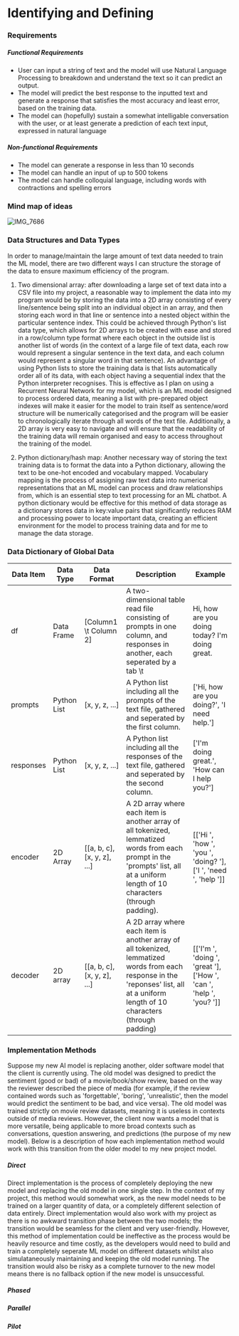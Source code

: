# Identifying and Defining
### Requirements
##### Functional Requirements
- User can input a string of text and the model will use Natural Language Processing to breakdown and understand the text so it can predict an output.
- The model will predict the best response to the inputted text and generate a response that satisfies the most accuracy and least error, based on the training data.
- The model can (hopefully) sustain a somewhat intelligable conversation with the user, or at least generate a prediction of each text input, expressed in natural language

##### Non-functional Requirements
- The model can generate a response in less than 10 seconds
- The model can handle an input of up to 500 tokens
- The model can handle colloquial language, including words with contractions and spelling errors

### Mind map of ideas
 ![IMG_7686](https://github.com/user-attachments/assets/cc6f3507-78c4-4064-8120-73d5858fd8cd)

### Data Structures and Data Types
In order to manage/maintain the large amount of text data needed to train the ML model, there are two different ways I can structure the storage of the data to ensure maximum efficiency of the program.

1. Two dimensional array: after downloading a large set of text data into a CSV file into my project, a reasonable way to implement the data into my program would be by storing the data into a 2D array consisting of every line/sentence being split into an individual object in an array, and then storing each word in that line or sentence into a nested object within the particular sentence index. This could be achieved through Python's list data type, which allows for 2D arrays to be created with ease and stored in a row/column type format where each object in the outside list is another list of words (in the context of a large file of text data, each row would represent a singular sentence in the text data, and each column would represent a singular word in that sentence). An advantage of using Python lists to store the training data is that lists automatically order all of its data, with each object having a sequential index that the Python interpreter recognises. This is effective as I plan on using a Recurrent Neural Network for my model, which is an ML model designed to process ordered data, meaning a list with pre-prepared object indexes will make it easier for the model to train itself as sentence/word structure will be numerically categorised and the program will be easier to chronologically iterate through all words of the text file. Additionally, a 2D array is very easy to navigate and will ensure that the readability of the training data will remain organised and easy to access throughout the training of the model.
 
2. Python dictionary/hash map: Another necessary way of storing the text training data is to format the data into a Python dictionary, allowing the text to be one-hot encoded and vocabulary mapped. Vocabulary mapping is the process of assigning raw text data into numerical representations that an ML model can process and draw relationships from, which is an essential step to text processing for an ML chatbot. A python dictionary would be effective for this method of data storage as a dictionary stores data in key:value pairs that significantly reduces RAM and processing power to locate important data, creating an efficient environment for the model to process training data and for me to manage the data storage.


### Data Dictionary of Global Data

|Data Item|Data Type|Data Format|Description|Example|
|----|----|----|----|----|
|df|Data Frame|[Column1 \t Column 2]|A two-dimensional table read file consisting of prompts in one column, and responses in another, each seperated by a tab \t|Hi, how are you doing today?      I'm doing great.|
|prompts|Python List|[x, y, z, ...]|A Python list including all the prompts of the text file, gathered and seperated by the first column.|['Hi, how are you doing?', 'I need help.']|
|responses|Python List|[x, y, z, ...]|A Python list including all the responses of the text file, gathered and seperated by the second column.|['I'm doing great.', 'How can I help you?']|
|encoder|2D Array|[[a, b, c], [x, y, z], ...]|A 2D array  where each item is another array of all tokenized, lemmatized words from each prompt in the 'prompts' list, all at a uniform length of 10 characters (through padding).|[['Hi        ', 'how       ', 'you       ', 'doing?    '], ['I         ', 'need      ', 'help      ']]|
|decoder|2D array|[[a, b, c], [x, y, z], ...]|A 2D array  where each item is another array of all tokenized, lemmatized words from each response in the 'reponses' list, all at a uniform length of 10 characters (through padding)|[['I'm       ', 'doing     ', 'great     '], ['How       ', 'can       ', 'help      ', 'you?      ']]|


### Implementation Methods
Suppose my new AI model is replacing another, older software model that the client is currently using. The old model was designed to predict the sentiment (good or bad) of a movie/book/show review, based on the way the reviewer described the piece of media (for example, if the review contained words such as 'forgettable', 'boring', 'unrealistic', then the model would predict the sentiment to be bad, and vice versa). The old model was trained strictly on movie review datasets, meaning it is useless in contexts outside of media reviews. However, the client now wants a model that is more versatile, being applicable to more broad contexts such as conversations, question answering, and predictions (the purpose of my new model). Below is a description of how each implementation method would work with this transition from the older model to my new project model.

##### Direct
Direct implementation is the process of completely deploying the new model and replacing the old model in one single step. In the context of my project, this method would somewhat work, as the new model needs to be trained on a larger quantity of data, or a completely different selection of data entirely. Direct implementation would also work with my project as there is no awkward transition phase between the two models; the transition would be seamless for the client and very user-friendly. However, this method of implementation could be ineffective as the process would be heavily resource and time costly, as the developers would need to build and train a completely seperate ML model on different datasets whilst also simulataneously maintaining and keeping the old model running. The transition would also be risky as a complete turnover to the new model means there is no fallback option if the new model is unsuccessful.

##### Phased

##### Parallel

##### Pilot
